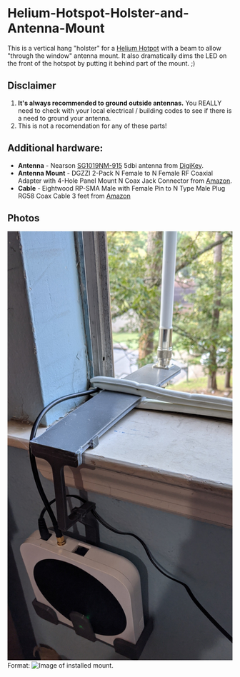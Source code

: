 # Helium-Hotspot-Holster-and-Antenna-Mount
This is a vertical hang "holster" for a [Helium Hotpot](https://helium.com) with a beam to allow "through the window" antenna mount. It also dramatically dims the LED on the front of the hotspot by putting it behind part of the mount. ;)

## Disclaimer 

1. **It's always recommended to ground outside antennas.**  You REALLY need to check with your local electrical / building codes to see if there is a need to ground your antenna.  
1. This is not a recomendation for any of these parts!  


## Additional hardware:

* **Antenna** - Nearson [SG1019NM-915](https://www.nearson.com/antennas/sg1019nm-915-base-station-antenna-902-928-mhz-5-dbi-gain) 5dbi antenna from [DigiKey](https://www.digikey.com/product-detail/en/nearson-inc/SG1019NM-915/730-1069-ND/7402746).
* **Antenna Mount** - DGZZI 2-Pack N Female to N Female RF Coaxial Adapter with 4-Hole Panel Mount N Coax Jack Connector from [Amazon](https://www.amazon.com/gp/product/B0722Q4KBD/).
* **Cable** - Eightwood RP-SMA Male with Female Pin to N Type Male Plug RG58 Coax Cable 3 feet from [Amazon](https://www.amazon.com/gp/product/B07113Y5PD/)

##  Photos

![Installed with Antenna](/images/installed.jpg)
Format: ![Image of installed mount.](url)
